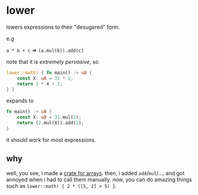 # lower

lowers expressions to their "desugared" form.

e.g

`a * b + c` => `(a.mul(b)).add(c)`

note that it is *extremely pervasive*, so
```rust
lower::math! { fn main() -> u8 {
    const X: u8 = 31 * 2;
    return 2 * X + 2;
} }
```
expands to
```rust
fn main() -> u8 {
    const X: u8 = 31.mul(2);
    return (2.mul(X)).add(2);
}
```
it should work for most expressions.

## why

well, you see, i made a [crate for arrays](https://crates.io/crates/atools).
then, i added `add`/`mul`/…, and got annoyed when i had to call them manually.
now, you can do amazing things such as `lower::math! { 2 * ([5, 2] + 5) }`.